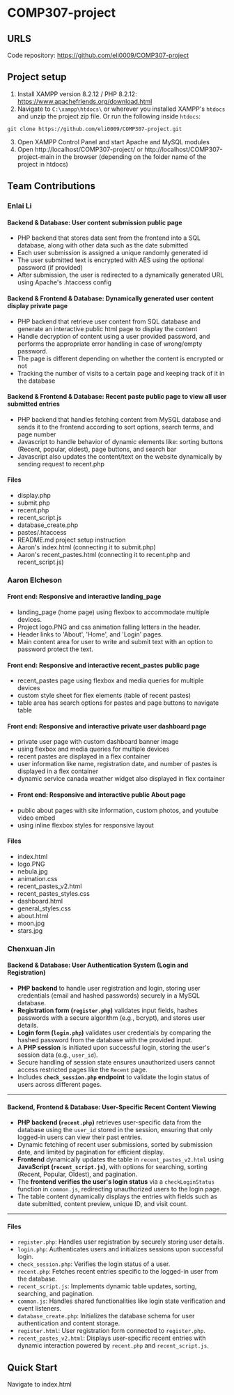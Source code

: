 # COMP307-project
## URLS
Code repository: https://github.com/eli0009/COMP307-project
## Project setup
1. Install XAMPP version 8.2.12 / PHP 8.2.12: https://www.apachefriends.org/download.html
2. Navigate to `C:\xampp\htdocs\` or wherever you installed XAMPP's `htdocs` and unzip the project zip file. Or run the following inside `htdocs`:
```
git clone https://github.com/eli0009/COMP307-project.git
```
3. Open XAMPP Control Panel and start Apache and MySQL modules
4. Open http://localhost/COMP307-project/ or http://localhost/COMP307-project-main in the browser (depending on the folder name of the project in htdocs)

## Team Contributions

### Enlai Li
#### Backend & Database: User content submission public page
- PHP backend that stores data sent from the frontend into a SQL database, along with other data such as the date submitted
- Each user submission is assigned a unique randomly generated id
- The user submitted text is encrypted with AES using the optional password (if provided)
- After submission, the user is redirected to a dynamically generated URL using Apache's .htaccess config
#### Backend & Frontend & Database: Dynamically generated user content display private page
- PHP backend that retrieve user content from SQL database and generate an interactive public html page to display the content
- Handle decryption of content using a user provided password, and performs the appropriate error handling in case of wrong/empty password.
- The page is different depending on whether the content is encrypted or not
- Tracking the number of visits to a certain page and keeping track of it in the database
#### Backend & Frontend & Database: Recent paste public page to view all user submitted entries
- PHP backend that handles fetching content from MySQL database and sends it to the frontend according to sort options, search terms, and page number
- Javascript to handle behavior of dynamic elements like: sorting buttons (Recent, popular, oldest), page buttons, and search bar
- Javascript also updates the content/text on the website dynamically by sending request to recent.php
#### Files
- display.php
- submit.php 
- recent.php
- recent_script.js
- database_create.php
- pastes/.htaccess
- README.md project setup instruction
- Aaron's index.html (connecting it to submit.php)
- Aaron's recent_pastes.html (connecting it to recent.php and recent_script.js)
### Aaron Elcheson
#### Front end: Responsive and interactive landing_page
- landing_page (home page) using flexbox to accommodate multiple devices.
- Project logo.PNG and css animation falling letters in the header.
- Header links to 'About', 'Home', and 'Login' pages.
- Main content area for user to write and submit text with an option to password protect the text.
#### Front end: Responsive and interactive recent_pastes public page
- recent_pastes page using flexbox and media queries for multiple devices
- custom style sheet for flex elements (table of recent pastes)
- table area has search options for pastes and page buttons to navigate table
#### Front end: Responsive and interactive private user dashboard page
- private user page with custom dashboard banner image
- using flexbox and media queries for multiple devices
- recent pastes are displayed in a flex container
- user information like name, registration date, and number of pastes is displayed in a flex container
- dynamic service canada weather widget also displayed in flex container
- #### Front end: Responsive and interactive public About page
- public about pages with site information, custom photos, and youtube video embed
- using inline flexbox styles for responsive layout

#### Files
- index.html
- logo.PNG
- nebula.jpg
- animation.css
- recent_pastes_v2.html
- recent_pastes_styles.css
- dashboard.html
- general_styles.css
- about.html
- moon.jpg
- stars.jpg
  
### Chenxuan Jin
#### Backend & Database: User Authentication System (Login and Registration)
- **PHP backend** to handle user registration and login, storing user credentials (email and hashed passwords) securely in a MySQL database.
- **Registration form (`register.php`)** validates input fields, hashes passwords with a secure algorithm (e.g., bcrypt), and stores user details.
- **Login form (`login.php`)** validates user credentials by comparing the hashed password from the database with the provided input.
- A **PHP session** is initiated upon successful login, storing the user's session data (e.g., `user_id`).
- Secure handling of session state ensures unauthorized users cannot access restricted pages like the `Recent` page.
- Includes **`check_session.php` endpoint** to validate the login status of users across different pages.

---

#### Backend, Frontend & Database: User-Specific Recent Content Viewing
- **PHP backend (`recent.php`)** retrieves user-specific data from the database using the `user_id` stored in the session, ensuring that only logged-in users can view their past entries.
- Dynamic fetching of recent user submissions, sorted by submission date, and limited by pagination for efficient display.
- **Frontend** dynamically updates the table in `recent_pastes_v2.html` using **JavaScript (`recent_script.js`)**, with options for searching, sorting (Recent, Popular, Oldest), and pagination.
- The **frontend verifies the user's login status** via a `checkLoginStatus` function in `common.js`, redirecting unauthorized users to the login page.
- The table content dynamically displays the entries with fields such as date submitted, content preview, unique ID, and visit count.

---

#### Files
- `register.php`: Handles user registration by securely storing user details.
- `login.php`: Authenticates users and initializes sessions upon successful login.
- `check_session.php`: Verifies the login status of a user.
- `recent.php`: Fetches recent entries specific to the logged-in user from the database.
- `recent_script.js`: Implements dynamic table updates, sorting, searching, and pagination.
- `common.js`: Handles shared functionalities like login state verification and event listeners.
- `database_create.php`: Initializes the database schema for user authentication and content storage.
- `register.html`: User registration form connected to `register.php`.
- `recent_pastes_v2.html`: Displays user-specific recent entries with dynamic interaction powered by `recent.php` and `recent_script.js`.



## Quick Start

Navigate to index.html
